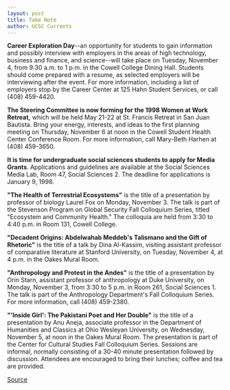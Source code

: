 ```yaml
---
layout: post
title: Take Note
author: UCSC Currents
---
```


**Career Exploration Day**\--an opportunity for students to gain information and possibly interview with employers in the areas of high technology, business and finance, and science--will take place on Tuesday, November 4, from 9:30 a.m. to 1 p.m. in the Cowell College Dining Hall. Students should come prepared with a resume, as selected employers will be interviewing after the event. For more information, including a list of employers stop by the Career Center at 125 Hahn Student Services, or call (408) 459-4420.

**The Steering Committee is now forming for the 1998 Women at Work Retreat,** which will be held May 21-22 at St. Francis Retreat in San Juan Bautista. Bring your energy, interests, and ideas to the first planning meeting on Thursday, November 6 at noon in the Cowell Student Health Center Conference Room. For more information, call Mary-Beth Harhen at (408) 459-3650.

**It is time for undergraduate social sciences students to apply for Media Grants**. Applications and guidelines are available at the Social Sciences Media Lab, Room 47, Social Sciences 2. The deadline for applications is January 9, 1998. 

**"The Health of Terrestrial Ecosystems"** is the title of a presentation by professor of biology Laurel Fox on Monday, November 3\. The talk is part of the Stevenson Program on Global Security Fall Colloquium Series, titled "Ecosystem and Community Health." The colloquia are held from 3:30 to 4:40 p.m. in Room 131, Cowell College.

**"Decadent Origins: Abdelwahab Meddeb's Talismano and the Gift of Rhetoric"** is the title of a talk by Dina Al-Kassim, visiting assistant professor of comparative literature at Stanford University, on Tuesday, November 4, at 4 p.m. in the Oakes Mural Room. 

**"Anthropology and Protest in the Andes"** is the title of a presentation by Orin Starn, assistant professor of anthropology at Duke University, on Monday, November 3, from 3:30 to 5 p.m. in Room 261, Social Sciences 1. The talk is part of the Anthropology Department's Fall Colloquium Series. For more information, call (408) 459-2380.

**"'Inside Girl': The Pakistani Poet and Her Double"** is the title of a presentation by Anu Aneja, associate professor in the Department of Humanities and Classics at Ohio Wesleyan University, on Wednesday, November 5, at noon in the Oakes Mural Room. The presentation is part of the Center for Cultural Studies Fall Colloquium Series. Sessions are informal, normally consisting of a 30-40 minute presentation followed by discussion. Attendees are encouraged to bring their lunches; coffee and tea are provided. 

[Source](http://www1.ucsc.edu/oncampus/currents/97-11-03/takenote.htm "Permalink to Take Note: 11-03-97")
